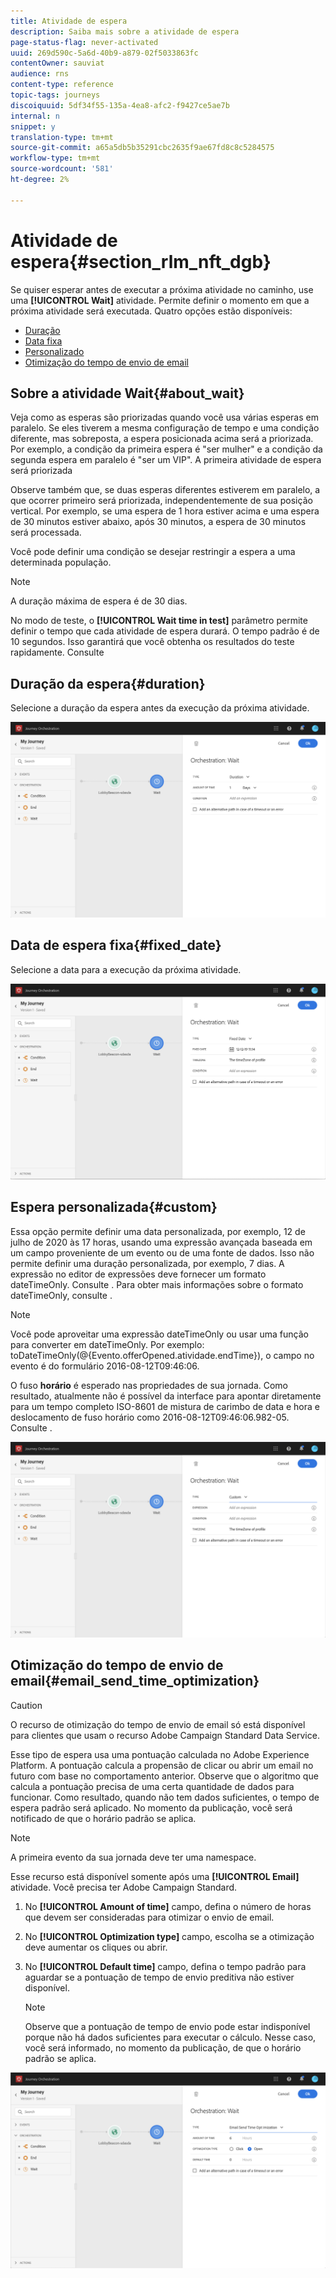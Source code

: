 ```yaml
---
title: Atividade de espera
description: Saiba mais sobre a atividade de espera
page-status-flag: never-activated
uuid: 269d590c-5a6d-40b9-a879-02f5033863fc
contentOwner: sauviat
audience: rns
content-type: reference
topic-tags: journeys
discoiquuid: 5df34f55-135a-4ea8-afc2-f9427ce5ae7b
internal: n
snippet: y
translation-type: tm+mt
source-git-commit: a65a5db5b35291cbc2635f9ae67fd8c8c5284575
workflow-type: tm+mt
source-wordcount: '581'
ht-degree: 2%

---
```



# Atividade de espera{#section_rlm_nft_dgb}

Se quiser esperar antes de executar a próxima atividade no caminho, use uma **[!UICONTROL Wait]** atividade. Permite definir o momento em que a próxima atividade será executada. Quatro opções estão disponíveis:

* [Duração](#duration)
* [Data fixa](#fixed_date)
* [Personalizado](#custom)
* [Otimização do tempo de envio de email](#email_send_time_optimization)

## Sobre a atividade Wait{#about_wait}

Veja como as esperas são priorizadas quando você usa várias esperas em paralelo. Se eles tiverem a mesma configuração de tempo e uma condição diferente, mas sobreposta, a espera posicionada acima será a priorizada. Por exemplo, a condição da primeira espera é &quot;ser mulher&quot; e a condição da segunda espera em paralelo é &quot;ser um VIP&quot;. A primeira atividade de espera será priorizada

Observe também que, se duas esperas diferentes estiverem em paralelo, a que ocorrer primeiro será priorizada, independentemente de sua posição vertical. Por exemplo, se uma espera de 1 hora estiver acima e uma espera de 30 minutos estiver abaixo, após 30 minutos, a espera de 30 minutos será processada.

Você pode definir uma condição se desejar restringir a espera a uma determinada população.

>[!NOTE]
>
>A duração máxima de espera é de 30 dias.
>
>No modo de teste, o **[!UICONTROL Wait time in test]** parâmetro permite definir o tempo que cada atividade de espera durará. O tempo padrão é de 10 segundos. Isso garantirá que você obtenha os resultados do teste rapidamente. Consulte [](../building-journeys/testing-the-journey.md)

## Duração da espera{#duration}

Selecione a duração da espera antes da execução da próxima atividade.

![](../assets/journey55.png)

## Data de espera fixa{#fixed_date}

Selecione a data para a execução da próxima atividade.

![](../assets/journey56.png)

## Espera personalizada{#custom}

Essa opção permite definir uma data personalizada, por exemplo, 12 de julho de 2020 às 17 horas, usando uma expressão avançada baseada em um campo proveniente de um evento ou de uma fonte de dados. Isso não permite definir uma duração personalizada, por exemplo, 7 dias. A expressão no editor de expressões deve fornecer um formato dateTimeOnly. Consulte [](../expression/expressionadvanced.md). Para obter mais informações sobre o formato dateTimeOnly, consulte [](../expression/data-types.md).

>[!NOTE]
>
>Você pode aproveitar uma expressão dateTimeOnly ou usar uma função para converter em dateTimeOnly. Por exemplo: toDateTimeOnly(@{Evento.offerOpened.atividade.endTime}), o campo no evento é do formulário 2016-08-12T09:46:06.
>
>O fuso **horário** é esperado nas propriedades de sua jornada. Como resultado, atualmente não é possível da interface para apontar diretamente para um tempo completo ISO-8601 de mistura de carimbo de data e hora e deslocamento de fuso horário como 2016-08-12T09:46:06.982-05. Consulte [](../building-journeys/timezone-management.md).

![](../assets/journey57.png)

## Otimização do tempo de envio de email{#email_send_time_optimization}

>[!CAUTION]
>
>O recurso de otimização do tempo de envio de email só está disponível para clientes que usam o recurso Adobe Campaign Standard Data Service.

Esse tipo de espera usa uma pontuação calculada no Adobe Experience Platform. A pontuação calcula a propensão de clicar ou abrir um email no futuro com base no comportamento anterior. Observe que o algoritmo que calcula a pontuação precisa de uma certa quantidade de dados para funcionar. Como resultado, quando não tem dados suficientes, o tempo de espera padrão será aplicado. No momento da publicação, você será notificado de que o horário padrão se aplica.

>[!NOTE]
>
>A primeira evento da sua jornada deve ter uma namespace.
>
>Esse recurso está disponível somente após uma **[!UICONTROL Email]** atividade. Você precisa ter Adobe Campaign Standard.

1. No **[!UICONTROL Amount of time]** campo, defina o número de horas que devem ser consideradas para otimizar o envio de email.
1. No **[!UICONTROL Optimization type]** campo, escolha se a otimização deve aumentar os cliques ou abrir.
1. No **[!UICONTROL Default time]** campo, defina o tempo padrão para aguardar se a pontuação de tempo de envio preditiva não estiver disponível.

   >[!NOTE]
   >
   >Observe que a pontuação de tempo de envio pode estar indisponível porque não há dados suficientes para executar o cálculo. Nesse caso, você será informado, no momento da publicação, de que o horário padrão se aplica.

![](../assets/journey57bis.png)
